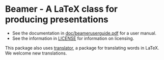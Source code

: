 Beamer - A LaTeX class for producing presentations
==================================================

* See the documentation in [doc/beameruserguide.pdf](http://mirrors.ctan.org/macros/latex/contrib/beamer/doc/beameruserguide.pdf) for a user manual.
* See the information in [LICENSE](LICENSE.md) for information on licensing.

This package also uses [translator](https://github.com/josephwright/translator/), a package for translating
words in LaTeX. We welcome new translations.
